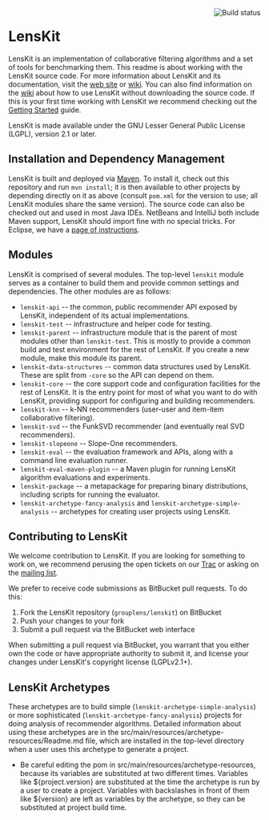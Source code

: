 <div style="float: right;"><img src="https://travis-ci.org/grouplens/lenskit.png?branch=master" alt="Build status"></div>

# LensKit

LensKit is an implementation of collaborative filtering algorithms and
a set of tools for benchmarking them.  This readme is about working with
the LensKit source code.  For more information about
LensKit and its documentation, visit the [web site][] or [wiki][].  You 
can also find information on the [wiki][] about how to use LensKit 
without downloading the source code.  If this is your first time working
with LensKit we recommend checking out the [Getting Started][] guide.

[web site]: http://lenskit.grouplens.org
[wiki]: http://bitbucket.org/grouplens/lenskit/wiki/
[Getting Started]: http://bitbucket.org/grouplens/lenskit/wiki/GettingStarted
[mailing list]: https://wwws.cs.umn.edu/mm-cs/listinfo/lenskit

LensKit is made available under the GNU Lesser General Public License
(LGPL), version 2.1 or later.

## Installation and Dependency Management

LensKit is built and deployed via [Maven][].  To install it, check out
this repository and run `mvn install`; it is then available to other projects by
depending directly on it as above (consult `pom.xml` for the version to use; all LensKit
modules share the same version).  The source code can also be checked out and used
in most Java IDEs.  NetBeans and IntelliJ both include Maven support, LensKit should import
fine with no special tricks.  For Eclipse, we have a [page of instructions][UsingEclipse].

[Maven]: http://maven.apache.org
[UsingEclipse]: https://bitbucket.org/grouplens/lenskit/wiki/UsingEclipse

## Modules

LensKit is comprised of several modules.  The top-level `lenskit`
module serves as a container to build them and provide common settings
and dependencies.  The other modules are as follows:

* `lenskit-api` -- the common, public recommender API exposed by LensKit, independent
  of its actual implementations.
* `lenskit-test` -- infrastructure and helper code for testing.
* `lenskit-parent` -- infrastructure module that is the parent of most modules other than
  `lenskit-test`.  This is mostly to provide a common build and test environment for the
  rest of LensKit.  If you create a new module, make this module its parent.
* `lenskit-data-structures` -- common data structures used by LensKit.
  These are split from `-core` so the API can depend on them.
* `lenskit-core` -- the core support code and configuration facilities for
  the rest of LensKit. It is the entry point for most of what you want to do with
  LensKit, providing support for configuring and building recommenders.
* `lenskit-knn` -- k-NN recommenders (user-user and item-item collaborative
  filtering).
* `lenskit-svd` -- the FunkSVD recommender (and eventually real SVD recommenders).
* `lenskit-slopeone` -- Slope-One recommenders.
* `lenskit-eval` -- the evaluation framework and APIs, along with a command line
  evaluation runner.
* `lenskit-eval-maven-plugin` -- a Maven plugin for running LensKit algorithm evaluations
  and experiments.
* `lenskit-package` -- a metapackage for preparing binary distributions, including
  scripts for running the evaluator.
* `lenskit-archetype-fancy-analysis` and `lenskit-archetype-simple-analysis` -- archetypes for creating user projects using LensKit.
  
## Contributing to LensKit
  
We welcome contribution to LensKit.  If you are looking for something
to work on, we recommend perusing the open tickets on our [Trac][wiki]
or asking on the [mailing list][].

We prefer to receive code submissions as BitBucket pull requests.  To
do this:

1. Fork the LensKit repository (`grouplens/lenskit`) on BitBucket
2. Push your changes to your fork
3. Submit a pull request via the BitBucket web interface
   
When submitting a pull request via BitBucket, you warrant that you
either own the code or have appropriate authority to submit it, and
license your changes under LensKit's copyright license (LGPLv2.1+).

## LensKit Archetypes

These archetypes are to build simple
(`lenskit-archetype-simple-analysis`) or more sophisticated
(`lenskit-archetype-fancy-analysis`) projects for doing analysis of
recommender algorithms.  Detailed information about using these
archetypes are in the src/main/resources/archetype-resources/Readme.md
file, which are installed in the top-level directory when a user uses
this archetype to generate a project.

* Be careful editing the pom in src/main/resources/archetype-resources, 
  because its variables are substituted
  at two different times.  Variables like ${project.version} are
  substituted at the time the archetype is run by a user to create a
  project.  Variables with backslashes in front of them like
  \${version} are left as variables by the archetype, so they can be
  substituted at project build time.

